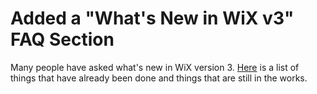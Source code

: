 # Added a "What's New in WiX v3" FAQ Section

Many people have asked what's new in WiX version 3. <a href="/documentation/faq">Here</a> is a list of things that have already been done and things that are still in the works.
